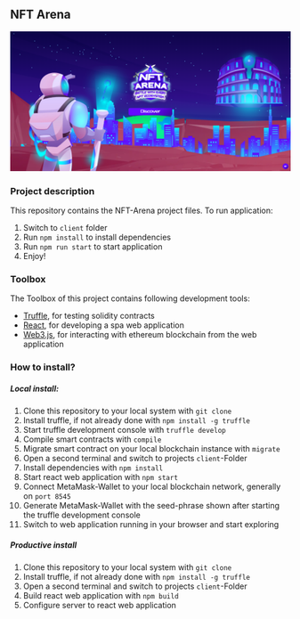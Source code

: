 ## NFT Arena
![](https://raw.githubusercontent.com/TimoBaeuerle/nft-arena/main/client/src/assets/images/nft-arena-preview.png)
### Project description
This repository contains the NFT-Arena project files. To run application:
1. Switch to `client` folder
2. Run `npm install` to install dependencies
3. Run `npm run start` to start application
4. Enjoy!

### Toolbox
The Toolbox of this project contains following development tools:

* [Truffle](https://www.trufflesuite.com/), for testing solidity contracts
* [React](https://reactjs.org/), for developing a spa web application
* [Web3.js](https://web3js.readthedocs.io/), for interacting with ethereum blockchain from the web application

### How to install?
##### Local install:
1. Clone this repository to your local system with `git clone`
2. Install truffle, if not already done with `npm install -g truffle`
3. Start truffle development console with `truffle develop`
4. Compile smart contracts with `compile`
5. Migrate smart contract on your local blockchain instance with `migrate`
6. Open a second terminal and switch to projects `client`-Folder
7. Install dependencies with `npm install`
8. Start react web application with `npm start`
9. Connect MetaMask-Wallet to your local blockchain network, generally on `port 8545`
10. Generate MetaMask-Wallet with the seed-phrase shown after starting the truffle development console
11. Switch to web application running in your browser and start exploring


##### Productive install
1. Clone this repository to your local system with `git clone`
2. Install truffle, if not already done with `npm install -g truffle`
3. Open a second terminal and switch to projects `client`-Folder
4. Build react web application with `npm build`
5. Configure server to react web application